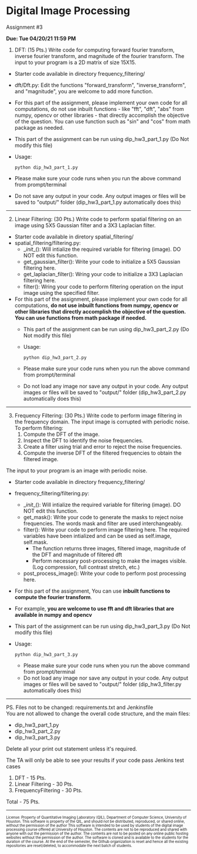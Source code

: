 # Digital Image Processing 
Assignment #3


**Due: Tue 04/20/21 11:59 PM**


1. DFT:
(15 Pts.) Write code for computing forward fourier transform, inverse fourier transform, and magnitude of the fourier transform. 
The input to your program is a 2D matrix of size 15X15.

  - Starter code available in directory frequency_filtering/
  - dft/Dft.py: Edit the functions "forward_transform", "inverse_transform", and "magnitude", you are welcome to add more function.
  - For this part of the assignment, please implement your own code for all computations, do not use inbuilt functions - like "fft", "dft", "abs" from numpy, opencv or other libraries - that directly accomplish the objective of the question. You can use function such as "sin" and "cos" from math package as needed.   
  - This part of the assignment can be run using dip_hw3_part_1.py (Do Not modify this file)
  - Usage: 
            
        python dip_hw3_part_1.py
  - Please make sure your code runs when you run the above command from prompt/terminal
  - Do not save any output in your code. Any output images or files will be saved to "output/" folder (dip_hw3_part_1.py automatically does this)
  
-------------
2. Linear Filtering:
(30 Pts.) Write code to perform spatial filtering on an image using 5X5 Gaussian filter and a 3X3 Laplacian filter.

  - Starter code available in diretory spatial_filtering/
  - spatial_filtering/filtering.py:
    - \__init__(): Will intialize the required variable for filtering (image). DO NOT edit this function.
    - get_gaussian_filter():  Write your code to initialize a 5X5 Gaussian filtering here.
    - get_laplacian_filter(): Wring your code to initialize a 3X3 Laplacian filtering here.
    - filter(): Wring your code to perform filtering operation on the input image using the specified filter.
- For this part of the assignment, please implement your own code for all computations, **do not use inbuilt functions from numpy, opencv or other libraries that directly accomplish the objective of the question. You can use functions from math package if needed.**
  - This part of the assignment can be run using dip_hw3_part_2.py (Do Not modify this file)
  - Usage:

        python dip_hw3_part_2.py
  - Please make sure your code runs when you run the above command from prompt/terminal
  - Do not load any image nor save any output in your code. Any output images or files will be saved to "output/" folder (dip_hw3_part_2.py automatically does this)

-------------
3. Frequency Filtering:
(30 Pts.) Write code to perform image filtering in the frequency domain. The input image is corrupted with periodic noise.
   To perform filtering:
    1. Compute the DFT of the image.
    2. Inspect the DFT to identify the noise frequencies. 
    3. Create a filter using trial and error to reject the noise frequencies.
    4. Compute the inverse DFT of the filtered frequencies to obtain the filtered image. 
       
The input to your program is an image with periodic noise. 

- Starter code available in directory frequency_filtering/ 
- frequency_filtering/filtering.py:
  - \__init__(): Will intialize the required variable for filtering (image). DO NOT edit this function.  
  - get_mask(): Write your code to generate the masks to reject noise frequencies. The words mask and filter are used interchangeably.
  - filter(): Write your code to perform image filtering here. The required variables have been intialized and can be used as self.image, self.mask. 
    - The function returns three images, filtered image, magnitude of the DFT and magnitude of filtered dft 
    - Perform necessary post-processing to make the images visible. (Log compression, full contrast stretch, etc.)
  - post_process_image(): Write your code to perform post processing here. 
-  For this part of the assignment, You can use **inbuilt functions to compute the fourier transform**.
- For example, **you are welcome to use fft and dft libraries that are available in numpy and opencv**
- This part of the assignment can be run using dip_hw3_part_3.py (Do Not modify this file)
- Usage: 

      python dip_hw3_part_3.py
  - Please make sure your code runs when you run the above command from prompt/terminal
  - Do not load any image nor save any output in your code. Any output images or files will be saved to "output/" folder (dip_hw3_filter.py automatically does this)
  
-------------
   
PS. Files not to be changed: requirements.txt and Jenkinsfile  
You are not allowed to change the overall code structure, and the main files:
- dip_hw3_part_1.py
- dip_hw3_part_2.py
- dip_hw3_part_3.py

Delete all your print out statement unless it's required.

The TA will only be able to see your results if your code pass Jenkins test cases

1. DFT                      - 15 Pts.
2. Linear Filtering         - 30 Pts.
2. FrequencyFiltering       - 30 Pts.

Total                       - 75 Pts.

---------------------
<sub><sup>License: Property of Quantitative Imaging Laboratory (QIL), Department of Computer Science, University of Houston.
This software is property of the QIL, and should not be distributed, reproduced, or shared online, without the permission of the author
This software is intended to be used by students of the digital image processing course offered at University of Houston.
The contents are not to be reproduced and shared with anyone with out the permission of the author.
The contents are not to be posted on any online public hosting websites without the permission of the author.
The software is cloned and is available to the students for the duration of the course.
At the end of the semester, the Github organization is reset and hence all the existing repositories are reset/deleted, to accommodate the next batch of students.</sub></sup>
